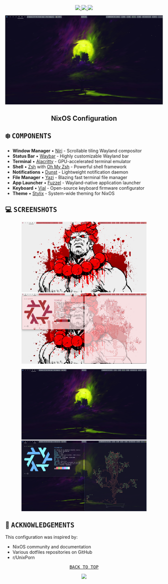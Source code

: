 <p align="center">
  <a href="https://niri.app/">
    <img src="https://img.shields.io/static/v1?label=NIRI&message=latest&style=flat&logo=nixos&colorA=24273A&colorB=8AADF4&logoColor=CAD3F5"/>
  </a>
  <a href="https://nixos.wiki/wiki/Flakes">
    <img src="https://img.shields.io/static/v1?label=Flakes&message=enabled&style=flat&logo=nixos&colorA=24273A&colorB=9173ff&logoColor=CAD3F5">
  </a>
  <a href="https://nixos.org/">
    <img src="https://img.shields.io/badge/NixOS-unstable-informational.svg?style=flat&logo=nixos&logoColor=CAD3F5&colorA=24273A&colorB=8AADF4">
  </a>
</p>

<p align="center"><img src="gallery/Screenshot-from-2025-08-02-21-17-24.png" width=1200px></p>

<h2 align="center">NixOS Configuration</h2>

## ❄️ <samp>COMPONENTS</samp>

- **Window Manager** • [Niri](https://niri.app/) - Scrollable tiling Wayland compositor
- **Status Bar** • [Waybar](https://github.com/Alexays/Waybar) - Highly customizable Wayland bar
- **Terminal** • [Alacritty](https://alacritty.org/) - GPU-accelerated terminal emulator
- **Shell** • [Zsh](https://www.zsh.org/) with [Oh My Zsh](https://ohmyz.sh/) - Powerful shell framework
- **Notifications** • [Dunst](https://github.com/dunst-project/dunst) - Lightweight notification daemon
- **File Manager** • [Yazi](https://github.com/sxyazi/yazi) - Blazing fast terminal file manager
- **App Launcher** • [Fuzzel](https://codeberg.org/dnkl/fuzzel) - Wayland-native application launcher
- **Keyboard** • [Vial](https://get.vial.today/) - Open-source keyboard firmware configurator
- **Theme** • [Stylix](https://github.com/danth/stylix) - System-wide theming for NixOS

## 💻 <samp>SCREENSHOTS</samp>

<p align="center">
<img src="gallery/Screenshot-from-2025-08-02-20-24-43.png" width="400">
<img src="gallery/Screenshot-from-2025-08-02-20-28-26.png" width="400">
</p>
<p align="center">
<img src="gallery/Screenshot-from-2025-08-02-21-17-24.png" width="400">
<img src="gallery/Screenshot-from-2025-08-02-20-54-37.png" width="400">
</p>

## 🎩 <samp>ACKNOWLEDGEMENTS</samp>

This configuration was inspired by:

- NixOS community and documentation
- Various dotfiles repositories on GitHub
- r/UnixPorn

<pre align="center">
<a href="#readme">BACK TO TOP</a>
</pre>

<p align="center"><img src="https://i.imgur.com/X5zKxvp.png" width=300px></p>
